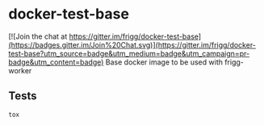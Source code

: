 # docker-test-base

[![Join the chat at https://gitter.im/frigg/docker-test-base](https://badges.gitter.im/Join%20Chat.svg)](https://gitter.im/frigg/docker-test-base?utm_source=badge&utm_medium=badge&utm_campaign=pr-badge&utm_content=badge)
Base docker image to be used with frigg-worker

## Tests
```
tox
```
